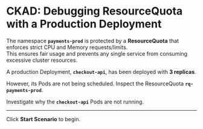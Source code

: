 # CKAD: Debugging ResourceQuota with a Production Deployment

The namespace **`payments-prod`** is protected by a **ResourceQuota** that enforces strict CPU and Memory requests/limits.  
This ensures fair usage and prevents any single service from consuming excessive cluster resources.

A production Deployment, **`checkout-api`**, has been deployed with **3 replicas**.  

However, its Pods are not being scheduled. Inspect the ResourceQuota **`rq-payments-prod`**.

Investigate why the **`checkout-api`** Pods are not running.


---

Click **Start Scenario** to begin.
